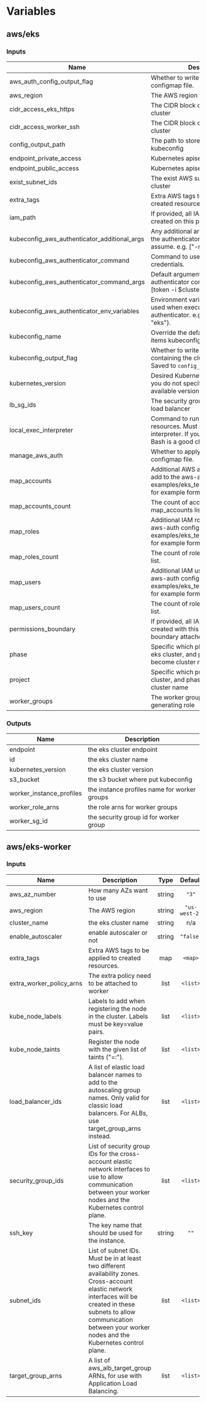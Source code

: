 # Variables

## aws/eks

### Inputs

| Name | Description | Type | Default | Required |
|------|-------------|:----:|:-----:|:-----:|
| aws\_auth\_config\_output\_flag | Whether to write the aws-auth configmap file. | string | `"true"` | no |
| aws\_region | The AWS region to build eks cluster | string | `""` | no |
| cidr\_access\_eks\_https | The CIDR block of AWS VPC for eks cluster | list | `<list>` | no |
| cidr\_access\_worker\_ssh | The CIDR block of AWS VPC for eks cluster | list | `<list>` | no |
| config\_output\_path | The path to store config, e.g. kubeconfig | string | `"./terraform"` | no |
| endpoint\_private\_access | Kubernetes apiserver endpoint | string | `"true"` | no |
| endpoint\_public\_access | Kubernetes apiserver endpoint | string | `"false"` | no |
| exist\_subnet\_ids | The exist AWS subnet ids for EKS cluster | list | n/a | yes |
| extra\_tags | Extra AWS tags to be applied to created resources. | map | `<map>` | no |
| iam\_path | If provided, all IAM roles will be created on this path. | string | `"/"` | no |
| kubeconfig\_aws\_authenticator\_additional\_args | Any additional arguments to pass to the authenticator such as the role to assume. e.g. ["-r", "MyEksRole"]. | list | `<list>` | no |
| kubeconfig\_aws\_authenticator\_command | Command to use to fetch AWS EKS credentials. | string | `"aws-iam-authenticator"` | no |
| kubeconfig\_aws\_authenticator\_command\_args | Default arguments passed to the authenticator command. Defaults to [token -i $cluster_name]. | list | `<list>` | no |
| kubeconfig\_aws\_authenticator\_env\_variables | Environment variables that should be used when executing the authenticator. e.g. { AWS_PROFILE = "eks"}. | map | `<map>` | no |
| kubeconfig\_name | Override the default name used for items kubeconfig. | string | `""` | no |
| kubeconfig\_output\_flag | Whether to write a Kubectl config file containing the cluster configuration. Saved to `config_output_path`. | string | `"true"` | no |
| kubernetes\_version | Desired Kubernetes master version. If you do not specify a value, the latest available version is used. | string | `"1.12.7"` | no |
| lb\_sg\_ids | The security group id which used by load balancer | list | `<list>` | no |
| local\_exec\_interpreter | Command to run for local-exec resources. Must be a shell-style interpreter. If you are on Windows Git Bash is a good choice. | list | `<list>` | no |
| manage\_aws\_auth | Whether to apply the aws-auth configmap file. | string | `"true"` | no |
| map\_accounts | Additional AWS account numbers to add to the aws-auth configmap. See examples/eks_test_fixture/variables.tf for example format. | list | `<list>` | no |
| map\_accounts\_count | The count of accounts in the map_accounts list. | string | `"0"` | no |
| map\_roles | Additional IAM roles to add to the aws-auth configmap. See examples/eks_test_fixture/variables.tf for example format. | list | `<list>` | no |
| map\_roles\_count | The count of roles in the map_roles list. | string | `"0"` | no |
| map\_users | Additional IAM users to add to the aws-auth configmap. See examples/eks_test_fixture/variables.tf for example format. | list | `<list>` | no |
| map\_users\_count | The count of roles in the map_users list. | string | `"0"` | no |
| permissions\_boundary | If provided, all IAM roles will be created with this permissions boundary attached. | string | `""` | no |
| phase | Specific which phase is used for this eks cluster, and phase + project become cluster name | string | `"test"` | no |
| project | Specific which project is used by eks cluster, and phase + project become cluster name | string | `"vishwakarma"` | no |
| worker\_groups | The worker groups's name for generating role | list | `<list>` | no |

### Outputs

| Name | Description |
|------|-------------|
| endpoint | the eks cluster endpoint |
| id | the eks cluster name |
| kubernetes\_version | the eks cluster version |
| s3\_bucket | the s3 bucket where put kubeconfig |
| worker\_instance\_profiles | the instance profiles name for worker groups |
| worker\_role\_arns | the role arns for worker groups |
| worker\_sg\_id | the security group id for worker group |

## aws/eks-worker

### Inputs
| Name | Description | Type | Default | Required |
|------|-------------|:----:|:-----:|:-----:|
| aws\_az\_number | How many AZs want to use | string | `"3"` | no |
| aws\_region | The AWS region | string | `"us-west-2"` | no |
| cluster\_name | the eks cluster name | string | n/a | yes |
| enable\_autoscaler | enable autoscaler or not | string | `"false"` | no |
| extra\_tags | Extra AWS tags to be applied to created resources. | map | `<map>` | no |
| extra\_worker\_policy\_arns | The extra policy need to be attached to worker | list | `<list>` | no |
| kube\_node\_labels | Labels to add when registering the node in the cluster. Labels must be key=value pairs. | list | `<list>` | no |
| kube\_node\_taints | Register the node with the given list of taints ("<key>=<value>:<effect>"). | list | `<list>` | no |
| load\_balancer\_ids | A list of elastic load balancer names to add to the autoscaling group names. Only valid for classic load balancers. For ALBs, use target_group_arns instead. | list | `<list>` | no |
| security\_group\_ids | List of security group IDs for the cross-account elastic network interfaces     to use to allow communication between your worker nodes and the Kubernetes control plane. | list | `<list>` | no |
| ssh\_key | The key name that should be used for the instance. | string | `""` | no |
| subnet\_ids | List of subnet IDs. Must be in at least two different availability zones.     Cross-account elastic network interfaces will be created in these subnets to allow     communication between your worker nodes and the Kubernetes control plane. | list | `<list>` | no |
| target\_group\_arns | A list of aws_alb_target_group ARNs, for use with Application Load Balancing. | list | `<list>` | no |